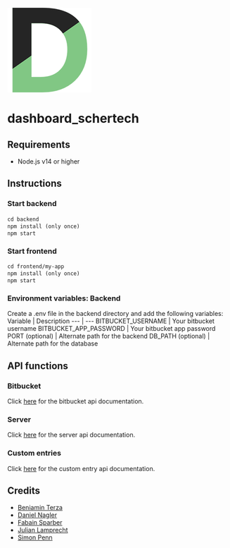 ![plot](./frontend/my-app/public/logo192.png)
# dashboard_schertech



## Requirements
- Node.js v14 or higher



## Instructions

### Start backend
````
cd backend
npm install (only once)
npm start
````

### Start frontend
````
cd frontend/my-app
npm install (only once)
npm start
````


### Environment variables: Backend
Create a .env file in the backend directory and add the following variables:
Variable | Description
--- | ---
BITBUCKET_USERNAME | Your bitbucket username
BITBUCKET_APP_PASSWORD | Your bitbucket app password
PORT (optional) | Alternate path for the backend
DB_PATH (optional) | Alternate path for the database



## API functions

### Bitbucket
Click [here](documentation/bitbucket_api.md) for the bitbucket api documentation.

### Server
Click [here](documentation/server_api.md) for the server api documentation.

### Custom entries
Click [here](documentation/custom_entry_api.md) for the custom entry api documentation.


## Credits
- [Beniamin Terza](https://github.com/beniaminterza)
- [Daniel Nagler](https://github.com/dado-official)
- [Fabain Sparber](https://github.com/SparberFabian)
- [Julian Lamprecht](https://github.com/Juli-EXP)
- [Simon Penn](https://github.com/smnpenn)
